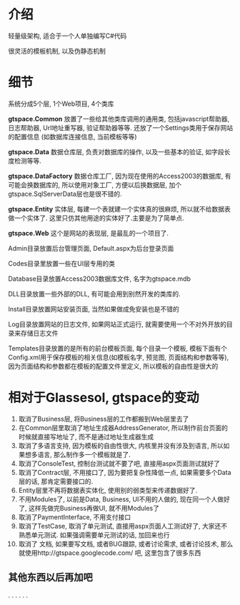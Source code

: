 # 介绍 #

轻量级架构, 适合于一个人单独编写C#代码

很灵活的模板机制, 以及伪静态机制

# 细节 #

系统分成5个层, 1个Web项目, 4个类库

**gtspace.Common**
放置了一些给其他类库调用的通用类, 包括javascript帮助器, 日志帮助器, Url地址重写器, 验证帮助器等等.
还放了一个Settings类用于保存网站的配置信息 (如数据库连接信息, 当前模板等等)

**gtspace.Data**
数据仓库层, 负责对数据库的操作, 以及一些基本的验证, 如字段长度检测等等.

**gtspace.DataFactory**
数据仓库工厂, 因为现在使用的Access2003的数据库, 有可能会换数据库的, 所以使用对象工厂, 方便以后换数据层, 加个gtspace.SqlServerData层也是很不错的.

**gtspace.Entity**
实体层, 每建一个表就建一个实体真的很麻烦, 所以就不给数据表做一个实体了. 这里只仿其他用途的实体好了.主要是为了简单点.

**gtspace.Web**
这个是网站的表现层, 是最乱的一个项目了.

Admin目录放置后台管理页面, Default.aspx为后台登录页面

Codes目录里放置一些在UI层专用的类

Database目录放置Access2003数据库文件, 名字为gtspace.mdb

DLL目录放置一些外部的DLL, 有可能会用到别然开发的类库的.

Install目录放置网站安装页面, 当然如果做成免安装也是不错的

Log目录放置网站的日志文件, 如果网站正式运行, 就需要使用一个不对外开放的目录来存储日志文件

Templates目录放置的是所有的前台模板页面, 每个目录一个模板, 模板下面有个Config.xml用于保存模板的相关信息(如模板名字, 预览图, 页面结构和参数等等), 因为页面结构和参数都在模板的配置文件里定义, 所以模板的自由性是很大的

# 相对于Glassesol, gtspace的变动 #

  1. 取消了Business层, 将Business层的工作都搬到Web层里去了
  1. 在Common层里取消了地址生成器AddressGenerator, 所以制作前台页面的时候就直接写地址了, 而不是通过地址生成器生成
  1. 取消了多语言支持, 因为模板的自由性很大, 内核里并没有涉及到语言, 所以如果想多语言, 那么制作多一个模板就是了.
  1. 取消了ConsoleTest, 控制台测试就不要了吧, 直接用aspx页面测试就好了
  1. 取消了Contract层, 不用接口了, 因为要把复杂性降低一点, 如果需要多个Data层的话, 那肯定需要接口的.
  1. Entity层里不再将数据表实体化, 使用别的弱类型来传递数据好了.
  1. 不用Modules了, 以前是Data, Business, UI不用的人做的, 现在同一个人做好了, 这样先做完Business再做UI, 就不用Modules了
  1. 取消了PaymentInterface, 不用支付接口
  1. 取消了TestCase, 取消了单元测试, 直接用aspx页面人工测试好了, 大家还不熟悉单元测试. 如果强调需要单元测试的话, 加回来也行
  1. 取消了 文档, 如果要写文档, 或者BUG跟踪, 或者讨论需求, 或者讨论技术, 那么就使用http://gtspace.googlecode.com/ 吧, 这里包含了很多东西

## 其他东西以后再加吧 ##
. . . . . .